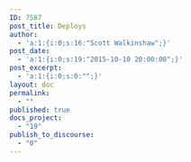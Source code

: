 ```yaml
---
ID: 7587
post_title: Deploys
author:
  - 'a:1:{i:0;s:16:"Scott Walkinshaw";}'
post_date:
  - 'a:1:{i:0;s:19:"2015-10-10 20:00:00";}'
post_excerpt:
  - 'a:1:{i:0;s:0:"";}'
layout: doc
permalink:
  - ""
published: true
docs_project:
  - "19"
publish_to_discourse:
  - "0"
---
```

